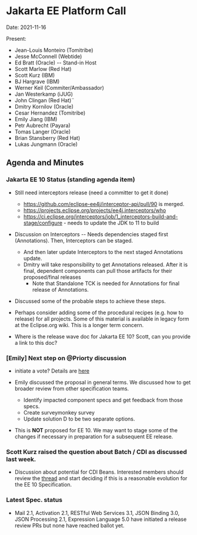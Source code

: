 # Jakarta EE Platform Call

Date: 2021-11-16

Present:

- Jean-Louis Monteiro (Tomitribe)
- Jesse McConnell (Webtide)
- Ed Bratt (Oracle) -- Stand-in Host
- Scott Marlow (Red Hat)
- Scott Kurz (IBM)
- BJ Hargrave (IBM)
- Werner Keil (Commiter/Ambassador)
- Jan Westerkamp (iJUG)
- John Clingan (Red Hat)¨
- Dmitry Kornilov (Oracle)
- Cesar Hernandez (Tomitribe)
- Emily Jiang (IBM)
- Petr Aubrecht (Payara)
- Tomas Langer (Oracle)
- Brian Stansberry (Red Hat)
- Lukas Jungmann (Oracle)

## Agenda and Minutes

### Jakarta EE 10 Status (standing agenda item)

* Still need interceptors release (need a committer to get it done)
    * https://github.com/eclipse-ee4j/interceptor-api/pull/90 is merged.
    * https://projects.eclipse.org/projects/ee4j.interceptors/who
    * https://ci.eclipse.org/interceptors/job/1_interceptors-build-and-stage/configure - needs to update the JDK to 11 to build

* Discussion on Interceptors -- Needs dependencies staged first  (Annotations). Then, Interceptors can be staged.
    * And then later update Interceptors to the next staged Annotations update.
    * Dmitry will take responsibility to get Annotations released. After it is final, dependent components can pull those artifacts for their proposed/final releases
        * Note that Standalone TCK is needed for Annotations for final release of Annotations.

* Discussed some of the probable steps to achieve these steps.

* Perhaps consider adding some of the procedural recipes (e.g. how to release) for all projects. Some of this material is available in legacy form at the Eclipse.org wiki. This is a longer term concern.

* Where is the release wave doc for Jakarta EE 10? Scott, can you provide a link to this doc?

### [Emily] Next step on @Priorty discussion

* initiate a vote? Details are [here](https://docs.google.com/document/d/15MM8tX1sS_i5OacrgZZPmkT8WVamQkkziLChVVopOPw/edit#)

* Emily discussed the proposal in general terms. We discussed how to get broader review from other specification teams.
    * Identify impacted component specs and get feedback from those specs.
    * Create surveymonkey survey
    * Update solution D to be two separate options.

* This is **NOT** proposed for EE 10. We may want to stage some of the changes if necessary in preparation for a subsequent EE release.

### Scott Kurz raised the question about Batch / CDI as discussed last week. 
    
* Discussion about potential for CDI Beans. Interested members should review the [thread](https://www.eclipse.org/lists/jakartaee-platform-dev/msg02929.html) and start deciding if this is a reasonable evolution for the EE 10 Specification.

### Latest Spec. status

* Mail 2.1, Activation 2.1, RESTful Web Services 3.1, JSON Binding 3.0, JSON Processing 2.1, Expression Language 5.0 have initiated a release review PRs but none have reached ballot yet. 
